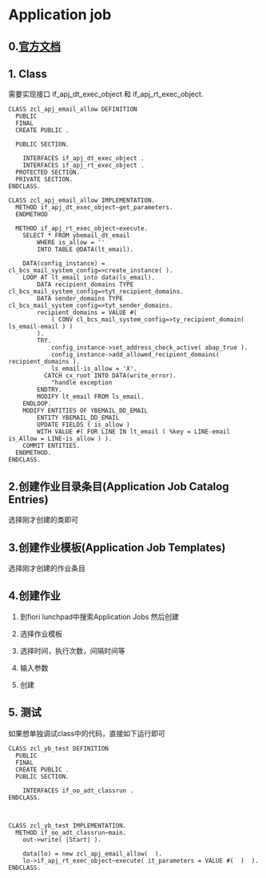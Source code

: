# Application job

## 0.[官方文档](https://help.sap.com/docs/SAP_S4HANA_CLOUD/6aa39f1ac05441e5a23f484f31e477e7/0abb3f205d4645ac82ef03bbf47b3427.html?mt=zh-CN)

## 1. Class

需要实现接口 if_apj_dt_exec_object 和 if_apj_rt_exec_object.

```abap
CLASS zcl_apj_email_allow DEFINITION
  PUBLIC
  FINAL
  CREATE PUBLIC .

  PUBLIC SECTION.

    INTERFACES if_apj_dt_exec_object .
    INTERFACES if_apj_rt_exec_object .
  PROTECTED SECTION.
  PRIVATE SECTION.
ENDCLASS.

CLASS zcl_apj_email_allow IMPLEMENTATION.
  METHOD if_apj_dt_exec_object~get_parameters.
  ENDMETHOD

  METHOD if_apj_rt_exec_object~execute.
    SELECT * FROM ybemail_dt_email
        WHERE is_allow = ''
        INTO TABLE @DATA(lt_email).

    DATA(config_instance) = cl_bcs_mail_system_config=>create_instance( ).
    LOOP AT lt_email into data(ls_email).
        DATA recipient_domains TYPE cl_bcs_mail_system_config=>tyt_recipient_domains.
        DATA sender_domains TYPE cl_bcs_mail_system_config=>tyt_sender_domains.
        recipient_domains = VALUE #(
            ( CONV cl_bcs_mail_system_config=>ty_recipient_domain( ls_email-email ) )
        ).
        TRY.
            config_instance->set_address_check_active( abap_true ).
            config_instance->add_allowed_recipient_domains( recipient_domains ).
            ls_email-is_allow = 'X'.
          CATCH cx_root INTO DATA(write_error).
            "handle exception
        ENDTRY.
        MODIFY lt_email FROM ls_email.
    ENDLOOP.
    MODIFY ENTITIES OF YBEMAIL_DD_EMAIL
        ENTITY YBEMAIL_DD_EMAIL
        UPDATE FIELDS ( is_allow )
        WITH VALUE #( FOR LINE IN lt_email ( %key = LINE-email is_Allow = LINE-is_allow ) ).
    COMMIT ENTITIES.
  ENDMETHOD.
ENDCLASS.
```

## 2.创建作业目录条目(Application Job Catalog Entries)

选择刚才创建的类即可

## 3.创建作业模板(Application Job Templates)

选择刚才创建的作业条目

## 4.创建作业

1. 到fiori lunchpad中搜索Application Jobs 然后创建

2. 选择作业模板

3. 选择时间，执行次数，间隔时间等

4. 输入参数

5. 创建

## 5. 测试

如果想单独调试class中的代码，直接如下运行即可

```abap
CLASS zcl_yb_test DEFINITION
  PUBLIC
  FINAL
  CREATE PUBLIC .
  PUBLIC SECTION.

    INTERFACES if_oo_adt_classrun .
ENDCLASS.



CLASS zcl_yb_test IMPLEMENTATION.
  METHOD if_oo_adt_classrun~main.
    out->write( |Start| ).

    data(lo) = new zcl_apj_email_allow(  ).
    lo->if_apj_rt_exec_object~execute( it_parameters = VALUE #(  )  ).
ENDCLASS.
```
